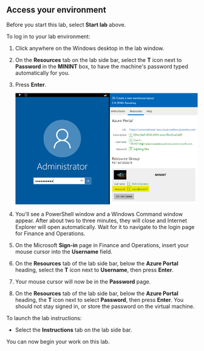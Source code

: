 ## Access your environment

Before you start this lab, select **Start lab** above. 

To log in to your lab environment:

1. Click anywhere on the Windows desktop in the lab window. 
2. On the **Resources** tab on the lab side bar, select the **T** icon next to **Password** in the **MININT** box, to have the machine's password typed automatically for you. 
3. Press **Enter**. 

   ![Image of the lab password on the Resources tab.](../includes/vm-login.png)

4. You'll see a PowerShell window and a Windows Command window appear. After about two to three minutes, they will close and Internet Explorer will open automatically. Wait for it to navigate to the login page for Finance and Operations. 
5. On the Microsoft **Sign-in** page in Finance and Operations, insert your mouse cursor into the **Username** field. 
6. On the **Resources** tab of the lab side bar, below the **Azure Portal** heading, select the **T** icon next to **Username**, then press **Enter**. 
7. Your mouse cursor will now be in the **Password** page.
8. On the **Resources** tab of the lab side bar, below the **Azure Portal** heading, the **T** icon next to select **Password**, then press **Enter**. You should not stay signed in, or store the password on the virtual machine. 

To launch the lab instructions:

- Select the **Instructions** tab on the lab side bar.

You can now begin your work on this lab. 
